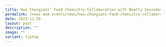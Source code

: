 ```yaml
---
title: Hwa Chongians’ Food Chemistry Collaboration with Beatty Secondary School
permalink: /news-and-events/news/hwa-chongians-food-chemistry-collaboration-with-beatty-secondary-school/
date: 2023-11-28
layout: post
description: ""
image: ""
variant: tiptap
---
```

